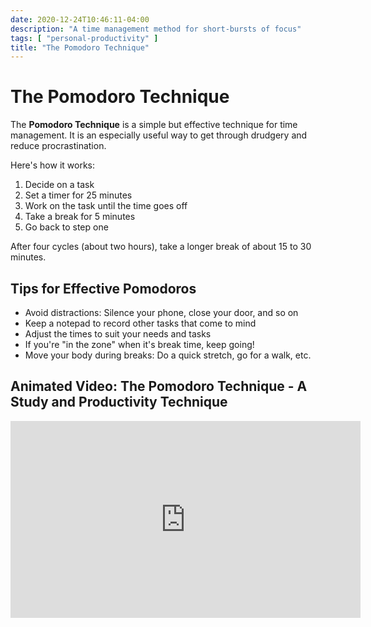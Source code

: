 ```yaml
---
date: 2020-12-24T10:46:11-04:00
description: "A time management method for short-bursts of focus"
tags: [ "personal-productivity" ]
title: "The Pomodoro Technique"
---
```


# The Pomodoro Technique

The **Pomodoro Technique** is a simple but effective technique for time management. It is an especially useful way to get through drudgery and reduce procrastination.

Here's how it works:

1. Decide on a task
2. Set a timer for 25 minutes
3. Work on the task until the time goes off
4. Take a break for 5 minutes
5. Go back to step one

After four cycles (about two hours), take a longer break of about 15 to 30 minutes.

## Tips for Effective Pomodoros

* Avoid distractions: Silence your phone, close your door, and so on
* Keep a notepad to record other tasks that come to mind
* Adjust the times to suit your needs and tasks
* If you're "in the zone" when it's break time, keep going!
* Move your body during breaks: Do a quick stretch, go for a walk, etc.

## Animated Video: The Pomodoro Technique - A Study and Productivity Technique

<iframe width="560" height="315" src="https://www.youtube.com/embed/1l4w7uHdNaQ" frameborder="0" allow="accelerometer; autoplay; clipboard-write; encrypted-media; gyroscope; picture-in-picture" allowfullscreen></iframe>
